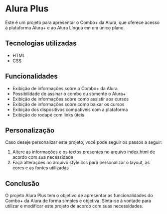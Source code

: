 # Alura Plus

Este é um projeto para apresentar o Combo+ da Alura, que oferece acesso à plataforma Alura+ e ao Alura Língua em um único plano.

## Tecnologias utilizadas

- HTML
- CSS

## Funcionalidades

- Exibição de informações sobre o Combo+ da Alura
- Possibilidade de assinar o combo ou somente o Alura+
- Exibição de informações sobre como assistir aos cursos
- Exibição de informações sobre como baixar os cursos
- Exibição dos dispositivos compatíveis com a plataforma
- Exibição do rodapé com links úteis

## Personalização

Caso deseje personalizar este projeto, você pode seguir os passos a seguir:

1. Altere as informações e os textos presentes no arquivo index.html de acordo com sua necessidade
2. Faça alterações no arquivo style.css para personalizar o layout, as cores e as fontes utilizadas

## Conclusão

O projeto Alura Plus tem o objetivo de apresentar as funcionalidades do Combo+ da Alura de forma simples e objetiva. 
Sinta-se à vontade para utilizar e modificar este projeto de acordo com suas necessidades.
